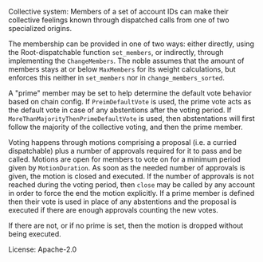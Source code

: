 Collective system: Members of a set of account IDs can make their collective feelings known
through dispatched calls from one of two specialized origins.

The membership can be provided in one of two ways: either directly, using the Root-dispatchable
function `set_members`, or indirectly, through implementing the `ChangeMembers`.
The noble assumes that the amount of members stays at or below `MaxMembers` for its weight
calculations, but enforces this neither in `set_members` nor in `change_members_sorted`.

A "prime" member may be set to help determine the default vote behavior based on chain
config. If `PreimDefaultVote` is used, the prime vote acts as the default vote in case of any
abstentions after the voting period. If `MoreThanMajorityThenPrimeDefaultVote` is used, then
abstentations will first follow the majority of the collective voting, and then the prime
member.

Voting happens through motions comprising a proposal (i.e. a curried dispatchable) plus a
number of approvals required for it to pass and be called. Motions are open for members to
vote on for a minimum period given by `MotionDuration`. As soon as the needed number of
approvals is given, the motion is closed and executed. If the number of approvals is not reached
during the voting period, then `close` may be called by any account in order to force the end
the motion explicitly. If a prime member is defined then their vote is used in place of any
abstentions and the proposal is executed if there are enough approvals counting the new votes.

If there are not, or if no prime is set, then the motion is dropped without being executed.

License: Apache-2.0